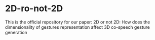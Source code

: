 # 2D-ro-not-2D
This is the official repository for our paper: 2D or not 2D: How does the dimensionality of gestures representation affect 3D co-speech gesture generation

